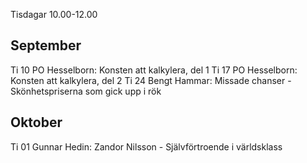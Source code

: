 Tisdagar 10.00-12.00

## September

Ti 10 PO Hesselborn: Konsten att kalkylera, del 1
Ti 17 PO Hesselborn: Konsten att kalkylera, del 2
Ti 24 Bengt Hammar: Missade chanser - Skönhetspriserna som gick upp i rök

## Oktober

Ti 01 Gunnar Hedin: Zandor Nilsson - Självförtroende i världsklass 

